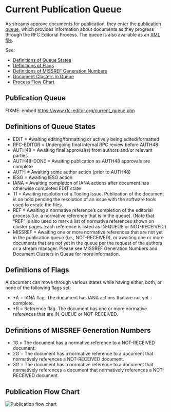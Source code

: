 # Current Publication Queue

As streams approve documents for publication, they enter the [publication queue](/authors/rfc-edit/pub-queue/), which provides information about documents as they progress through the RFC Editorial Process. The queue is also available as an [XML file](/queue2.xml).

See:

- [Definitions of Queue States](#definitions-of-queue-states)
- [Definitions of Flags](#definitions-of-flags)
- [Definitions of MISSREF Generation Numbers](#definitions-of-missref-generation-numbers)
- [Document Clusters in Queue](/authors/rfc-edit/doc-clusters/)
- [Process Flow Chart](#publication-flow-chart)

## Publication Queue

FIXME: embed https://www.rfc-editor.org/current_queue.php

## Definitions of Queue States

- EDIT = Awaiting editing/formatting or actively being edited/formatted
- RFC-EDITOR = Undergoing final internal RPC review before AUTH48
- AUTH48 = Awaiting final approval(s) from authors and/or relevant parties
- AUTH48-DONE = Awaiting publication as AUTH48 approvals are complete
- AUTH = Awaiting some author action (prior to AUTH48)
- IESG = Awaiting IESG action
- IANA = Awaiting completion of IANA actions after document has otherwise completed EDIT state
- TI = Awaiting resolution of a Tooling Issue. Publication of the document is on hold pending the resolution of an issue with the software tools used to create the files.
- REF = Awaiting a normative reference’s completion of the editorial process (i.e. a normative reference that is in the queue). (Note that “REF” is also used to mark a list of normative references shown on cluster pages. Each reference is listed as IN-QUEUE or NOT-RECEIVED.)
- MISSREF = Awaiting one or more normative references that are not yet in the publication queue (i.e., NOT-RECEIVED), or awaiting one or more documents that are not yet in the queue per the request of the authors or a stream manager. Please see MISSREF Generation Numbers and Document Clusters in Queue for more information.

## Definitions of Flags

A document can move through various states while having either, both, or none of the following flags set:

- \*A \= IANA flag. The document has IANA actions that are not yet complete.
- \*R \= Reference flag. The document has one or more normative references that are IN-QUEUE or NOT-RECEIVED.

## Definitions of MISSREF Generation Numbers

- 1G = The document has a normative reference to a NOT-RECEIVED document.
- 2G = The document has a normative reference to a document that normatively references a NOT-RECEIVED document.
- 3G = The document has a normative reference to a document that normatively references a document that normatively references a NOT-RECEIVED document.

## Publication Flow Chart

![Publication flow chart](/images/authors/rfc-edit/pub-queue-flow-chart.png)
